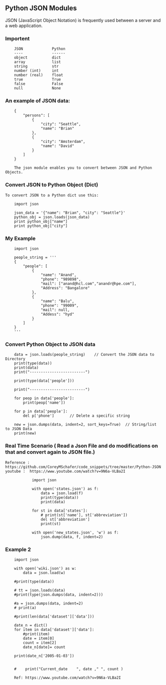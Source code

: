 ## Python JSON Modules

JSON (JavaScript Object Notation) is frequently used between a server and a web application.

### Importent

        JSON	         Python
        ----             ------
        object	         dict
        array	         list
        string	         str
        number (int)	 int
        number (real)	 float
        true	         True
        false	         False
        null	         None

### An example of JSON data:

        {
            "persons": [
                {
                    "city": "Seattle", 
                    "name": "Brian"
                }, 
                {
                    "city": "Amsterdam", 
                    "name": "David"
                }
            ]
        }
        
        The json module enables you to convert between JSON and Python Objects.

### Convert JSON to Python Object (Dict)
    
    To convert JSON to a Python dict use this:

        import json

        json_data = '{"name": "Brian", "city": "Seattle"}'
        python_obj = json.loads(json_data)
        print python_obj["name"]
        print python_obj["city"]
        

### My Example

        import json

        people_string = '''
        {
            "people": [
                {
                    "name": "Anand",
                    "phone": "989898",
                    "mail": ["anand@hcl.com","anandr@hpe.com"],
                    "Address": "Bangalore"
                },
                {
                    "name": "Balu",
                    "phone": "99009",
                    "mail": null,
                    "Addess": "hyd"
                }
            ]
        }
        '''
        
### Convert Python Object to JSON data 

        data = json.loads(people_string)    // Convert the JSON data to Directory
        print(type(data))
        print(data)
        print("-------------------------")

        print(type(data['people']))

        print("-------------------------")

        for peop in data['people']:
            print(peop['name'])

        for p in data['people']:
            del p['phone']       // Delete a specific string 

        new = json.dumps(data, indent=2, sort_keys=True)  // String/list to JSON Data
        print(new)


### Real Time Scenario ( Read a Json File and do modifications on that and convert again to JSON file.)

    Reference : https://github.com/CoreyMSchafer/code_snippets/tree/master/Python-JSON
    youtube :  https://www.youtube.com/watch?v=9N6a-VLBa2I
    
                import json

                with open('states.json') as f:
                    data = json.load(f)
                    print(type(data))
                    print(data)

                for st in data['states']:
                    # print(st['name'], st['abbreviation'])
                    del st['abbreviation']
                    print(st)

                with open('new_states.json', 'w') as f:
                    json.dump(data, f, indent=2)
    
    
### Example 2

        import json

        with open('wiki.json') as w:
            data = json.load(w)

        #print(type(data))

        # tt = json.loads(data)
        #print(type(json.dumps(data, indent=2)))

        #a = json.dumps(data, indent=2)
        # print(a)

        #print(len(data['dataset']['data']))

        date_n = dict()
        for item in data['dataset']['data']:
            #print(item)
            date = item[0]
            count = item[2]
            date_n[date]= count

        print(date_n['2005-01-03'])


        #    print("Current_date    ", date ," ", count )
        
        Ref: https://www.youtube.com/watch?v=9N6a-VLBa2I
